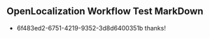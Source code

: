 ## OpenLocalization Workflow Test MarkDown
* 6f483ed2-6751-4219-9352-3d8d6400351b 
thanks!<!--HONumber=Mar16_HO3-->
